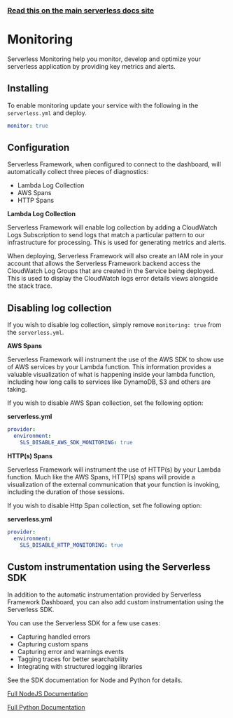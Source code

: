 <!--
title: Serverless Dashboard - Monitoring
menuText: Monitoring
menuOrder: 4
layout: Doc
-->

<!-- DOCS-SITE-LINK:START automatically generated  -->

### [Read this on the main serverless docs site](https://www.serverless.com/framework/docs/guides/monitoring/)

<!-- DOCS-SITE-LINK:END -->

# Monitoring

Serverless Monitoring help you monitor, develop and optimize your serverless application by providing key metrics and alerts.

## Installing

To enable monitoring update your service with the following in the `serverless.yml` and deploy.

```yaml
monitor: true
```

## Configuration

Serverless Framework, when configured to connect to the dashboard, will automatically collect three pieces of diagnostics:

- Lambda Log Collection
- AWS Spans
- HTTP Spans

**Lambda Log Collection**

Serverless Framework will enable log collection by adding a CloudWatch Logs Subscription to send logs that match a particular pattern to our infrastructure for processing. This is used for generating metrics and alerts.

When deploying, Serverless Framework will also create an IAM role in your account that allows the Serverless Framework backend access the CloudWatch Log Groups that are created in the Service being deployed. This is used to display the CloudWatch logs error details views alongside the stack trace.

## Disabling log collection

If you wish to disable log collection, simply remove `monitoring: true` from the `serverless.yml`.

**AWS Spans**

Serverless Framework will instrument the use of the AWS SDK to show use of AWS services by your Lambda function. This information provides
a valuable visualization of what is happening inside your lambda function, including how long calls to services like DynamoDB, S3 and others are taking.

If you wish to disable AWS Span collection, set fhe following option:

**serverless.yml**

```yaml
provider:
  environment:
    SLS_DISABLE_AWS_SDK_MONITORING: true
```

**HTTP(s) Spans**

Serverless Framework will instrument the use of HTTP(s) by your Lambda function. Much like the AWS Spans, HTTP(s) spans will provide a
visualization of the external communication that your function is invoking, including the duration of those sessions.

If you wish to disable Http Span collection, set fhe following option:

**serverless.yml**

```yaml
provider:
  environment:
    SLS_DISABLE_HTTP_MONITORING: true
```

## Custom instrumentation using the Serverless SDK

In addition to the automatic instrumentation provided by Serverless Framework Dashboard, you can also add custom instrumentation using the Serverless SDK.

You can use the Serverless SDK for a few use cases:

- Capturing handled errors
- Capturing custom spans
- Capturing error and warnings events
- Tagging traces for better searchability
- Integrating with structured logging libraries

See the SDK documentation for Node and Python for details.

[Full NodeJS Documentation](../sdk/nodejs.md#span)

[Full Python Documentation](../sdk/python.md#span)
